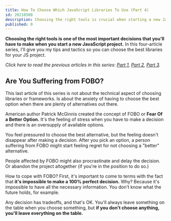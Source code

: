 ```yaml
---
title: How To Choose Which JavaScript Libraries To Use (Part 4)
id: 20210508
description: Choosing the right tools is crucial when starting a new JavaScript project. In this four-article series, I'll give you my tips and tactics to make the best choices.
published: 0
---
```


**Choosing the right tools is one of the most important decisions that you'll have to make when you start a new JavaScript project.**  In this four-article series, I'll give you my tips and tactics so you can choose the best libraries for your JS project.

_Click here to read the previous articles in this series: [Part 1](https://nicozerpa.com/how-to-choose-which-javascript-libraries-to-use-part-1/), [Part 2](https://nicozerpa.com/how-to-choose-which-javascript-libraries-to-use-part-2/), [Part 3](https://nicozerpa.com/how-to-choose-which-javascript-libraries-to-use-part-3/)._

## Are You Suffering from FOBO?

This last article of this series is not about the technical aspect of choosing libraries or frameworks. Is about the anxiety of having to choose the best option when there are plenty of alternatives out there.

American author Patrick McGinnis created the concept of FOBO or **Fear Of a Better Option.** It's the feeling of stress when you have to make a decision and there is an oversupply of available options.

You feel pressured to choose the best alternative, but the feeling doesn't disappear after making a decision. After you pick an option, a person suffering from FOBO might start feeling regret for not choosing a "better" alternative.

People affected by FOBO might also procrastinate and delay the decision. Or abandon the project altogether (if you're in the position to do so.)

How to cope with FOBO? First, it's important to come to terms with the fact that **it's impossible to make a 100% perfect decision.** Why? Because it's impossible to have all the necessary information. You don't know what the future holds, for example.

Any decision has tradeoffs, and that's OK. You'll always leave something on the table when you choose something, but **if you don't choose anything, you'll leave everything on the table.**

